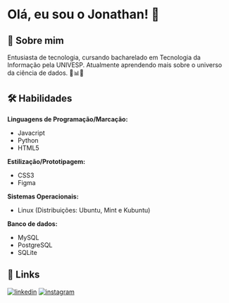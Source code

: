 
# Olá, eu sou o Jonathan! 👋


## 🚀 Sobre mim
Entusiasta de tecnologia, cursando bacharelado em Tecnologia da Informação pela UNIVESP. Atualmente aprendendo mais sobre o universo da ciência de dados. 🧮📊🤖

## **🛠 Habilidades**

**Linguagens de Programação/Marcação:**
- Javacript
- Python
- HTML5

**Estilização/Prototipagem:**
- CSS3
- Figma

**Sistemas Operacionais:**
- Linux (Distribuições: Ubuntu, Mint e Kubuntu)

**Banco de dados:**
- MySQL
- PostgreSQL
- SQLite

## 🔗 Links

[![linkedin](https://img.shields.io/badge/linkedin-0A66C2?style=for-the-badge&logo=linkedin&logoColor=white)](https://www.linkedin.com/in/jonathan-almeida-aa29ba207/)
[![instagram](https://img.shields.io/badge/Instagram-E4405F?style=for-the-badge&logo=instagram&logoColor=white)](https://www.instagram.com/stories/_almeidajonathan/)

